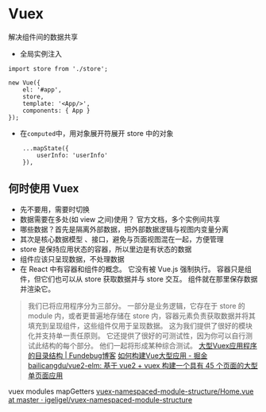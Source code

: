 # Vuex
解决组件间的数据共享

* 全局实例注入
```
import store from './store';

new Vue({
    el: '#app',
    store,
    template: '<App/>',
    components: { App }
});
```
* 在`computed`中，用对象展开符展开 store 中的对象
```
    ...mapState({
        userInfo: 'userInfo'
    }),
```

## 何时使用 Vuex
- 先不要用，需要时切换
- 数据需要在多处(如 view 之间)使用？ 官方文档，多个实例间共享
- 哪些数据？首先是隔离外部数据，把外部数据逻辑与视图内变量分离
- 其次是核心数据模型 、接口，避免与页面视图混在一起，方便管理
- store 是保持应用状态的容器，所以里边是有状态的数据
- 组件应该只呈现数据，不处理数据
- 在 React 中有容器和组件的概念。 它没有被 Vue.js 强制执行。 容器只是组件，但它们也可以从 store 获取数据并与 store 交互。 组件就在那里保存数据并渲染它。

> 我们已将应用程序分为三部分。 一部分是业务逻辑，它存在于 store 的 module 内，或者更普遍地存储在 store 内，容器元素负责获取数据并将其填充到呈现组件，这些组件仅用于呈现数据。 这为我们提供了很好的模块化并支持单一责任原则。 它还提供了很好的可测试性，因为你可以自行测试此结构的每个部分。 他们一起将形成某种综合测试。
[大型Vuex应用程序的目录结构 | Fundebug博客](https://blog.fundebug.com/2018/06/12/large-scale-vuex-application-structures/)
[如何构建Vue大型应用 - 掘金](https://juejin.im/post/5cb2dabde51d456e46603e02)
[bailicangdu/vue2-elm: 基于 vue2 + vuex 构建一个具有 45 个页面的大型单页面应用](https://github.com/bailicangdu/vue2-elm)

vuex modules mapGetters
[vuex-namespaced-module-structure/Home.vue at master · igeligel/vuex-namespaced-module-structure](https://github.com/igeligel/vuex-namespaced-module-structure/blob/master/src/views/Home.vue)
